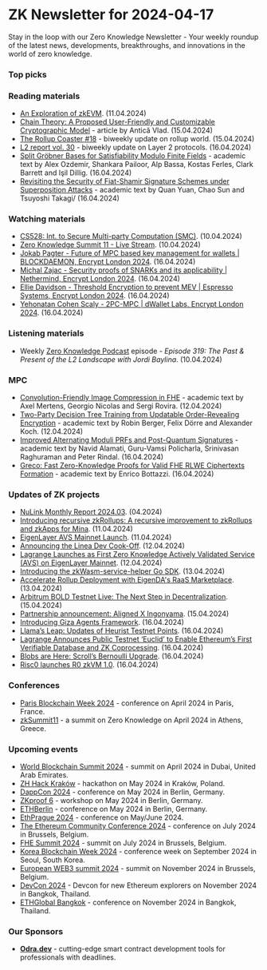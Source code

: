 # ZK Newsletter for 2024-04-17
Stay in the loop with our Zero Knowledge Newsletter - Your weekly roundup of the latest news, developments, breakthroughs, and innovations in the world of zero knowledge.

### Top picks

### Reading materials 
* [An Exploration of zkEVM](https://medium.com/@chaisomsri96/an-exploration-of-zkevm-7ef744849866). (11.04.2024)
* [Chain Theory: A Proposed User-Friendly and Customizable Cryptographic Model](https://hackernoon.com/chain-theory-a-proposed-user-friendly-and-customizable-cryptographic-model) - article by Antică Vlad. (15.04.2024)
* [The Rollup Coaster #18](https://taiko.mirror.xyz/64ZjsI5mGqYrMXDdhbOa67FncRPXOQaU1R6lRrHeTmQ) - biweekly update on rollup world. (15.04.2024)
* [L2 report vol. 30](https://medium.com/paradigm-research/l2-report-vol-30-78c4d8f96557) - biweekly update on Layer 2 protocols. (16.04.2024)
* [Split Gröbner Bases for Satisfiability Modulo Finite Fields](https://eprint.iacr.org/2024/572.pdf) - academic text by Alex Ozdemir, Shankara Pailoor, Alp Bassa, Kostas Ferles, Clark Barrett and Işil Dillig. (16.04.2024)
* [Revisiting the Security of Fiat-Shamir Signature Schemes under Superposition Attacks](https://eprint.iacr.org/2024/590.pdf) - academic text by Quan Yuan, Chao Sun and Tsuyoshi Takagi/ (16.04.2024)

### Watching materials
* [CS528: Int. to Secure Multi-party Computation (SMC)](https://www.youtube.com/watch?v=Ywjm52Bcgmg). (10.04.2024)
* [Zero Knowledge Summit 11 - Live Stream](https://www.youtube.com/watch?v=ZcqgXPFIwsE). (10.04.2024)
* [Jokab Pagter - Future of MPC based key management for wallets | BLOCKDAEMON, Encrypt London 2024](https://www.youtube.com/watch?v=JCvFFm1X9PA). (16.04.2024)
* [Michal Zajac - Security proofs of SNARKs and its applicability | Nethermind, Encrypt London 2024](https://www.youtube.com/watch?v=1peaT8j9CGU). (16.04.2024)
* [Ellie Davidson - Threshold Encryption to prevent MEV | Espresso Systems, Encrypt London 2024](https://www.youtube.com/watch?v=YA9DL4644Ck). (16.04.2024)
* [Yehonatan Cohen Scaly - 2PC-MPC | dWallet Labs, Encrypt London 2024](https://www.youtube.com/watch?v=52NNMEh25zI). (16.04.2024)

### Listening materials
* Weekly [Zero Knowledge Podcast](https://zeroknowledge.fm/319-2/) episode - *Episode 319: The Past & Present of the L2 Landscape with Jordi Baylina*. (10.04.2024) 

### MPC
* [Convolution-Friendly Image Compression in FHE](https://eprint.iacr.org/2024/559.pdf) - academic text by Axel Mertens, Georgio Nicolas and Sergi Rovira. (12.04.2024)
* [Two-Party Decision Tree Training from Updatable Order-Revealing Encryption](https://eprint.iacr.org/2024/560.pdf) - academic text by Robin Berger, Felix Dörre and Alexander Koch. (12.04.2024)
* [Improved Alternating Moduli PRFs and Post-Quantum Signatures](https://eprint.iacr.org/2024/582.pdf) - academic text by Navid Alamati, Guru-Vamsi Policharla, Srinivasan Raghuraman and Peter Rindal. (16.04.2024)
* [Greco: Fast Zero-Knowledge Proofs for Valid FHE RLWE Ciphertexts Formation](https://eprint.iacr.org/2024/594.pdf) - academic text by Enrico Bottazzi. (16.04.2024)

### Updates of ZK projects
* [NuLink Monthly Report 2024.03](https://www.nulink.org/blog-posts/nulink-monthly-report-2024-03). (04.2024)
* [Introducing recursive zkRollups: A recursive improvement to zkRollups and zkApps for Mina](https://minaprotocol.com/blog/recursive-zkrollups-hazook). (11.04.2024)
* [EigenLayer AVS Mainnet Launch](https://www.blog.eigenlayer.xyz/avs-launch/). (11.04.2024)
* [Announcing the Linea Dev Cook-Off](https://linea.mirror.xyz/3wAKWobZ_FtWyfWyrxr-yMAvY2-G9gewfo5mYDfMcNA). (12.04.2024)
* [Lagrange Launches as First Zero Knowledge Actively Validated Service (AVS) on EigenLayer Mainnet](https://medium.com/@lagrangelabs/lagrange-launches-as-first-zero-knowledge-actively-validated-service-avs-on-eigenlayer-mainnet-7e4dfe1ecb13). (12.04.2024)
* [Introducing the zkWasm-service-helper Go SDK](https://medium.com/zkcross/introducing-the-zkwasm-service-helper-go-sdk-55a78938b7c1). (13.04.2024)
* [Accelerate Rollup Deployment with EigenDA's RaaS Marketplace](https://www.blog.eigenlayer.xyz/accelerate-rollup-deployment-with-eigendas-raas-marketplace/). (13.04.2024)
* [Arbitrum BOLD Testnet Live: The Next Step in Decentralization](https://medium.com/offchainlabs/arbitrum-bold-testnet-live-the-next-step-in-decentralization-2a6cd39e9bba).(15.04.2024)
* [Partnership announcement: Aligned X Ingonyama](https://medium.com/@ingonyama/partnership-announcement-aligned-x-ingonyama-36c9c4686954). (15.04.2024)
* [Introducing Giza Agents Framework](https://www.gizatech.xyz/collection/introducing-giza-agents-framework). (16.04.2024)
* [Llama’s Leap: Updates of Heurist Testnet Points](https://heuristai.medium.com/llamas-leap-updates-of-heurist-testnet-points-61d4508d8fc8). (16.04.2024)
* [Lagrange Announces Public Testnet ‘Euclid’ to Enable Ethereum’s First Verifiable Database and ZK Coprocessing](https://medium.com/@lagrangelabs/announcing-testnet-euclid-ethereum-s-first-verifiable-database-and-zk-coprocessor-cc4a5595365c). (16.04.2024)
* [Blobs are Here: Scroll’s Bernoulli Upgrade](https://scroll.io/blog/blobs-are-here-scrolls-bernoulli-upgrade). (16.04.2024)
* [Risc0 launches R0 zkVM 1.0](https://twitter.com/RiscZero/status/1780321429361500649). (16.04.2024)

### Conferences
* [Paris Blockchain Week 2024](https://www.parisblockchainweek.com/) - conference on April 2024 in Paris, France.
* [zkSummit11](https://www.zksummit.com/) - a summit on Zero Knowledge on April 2024 in Athens, Greece. 

### Upcoming events
* [World Blockchain Summit 2024](https://www.worldblockchainsummit.com/dxb-apr-24) - summit on April 2024 in Dubai, United Arab Emirates.
* [ZH Hack Kraków](https://www.zkkrakow.com/) - hackathon on May 2024 in Kraków, Poland.
* [DappCon 2024](https://www.dappcon.io/) - conference on May 2024 in Berlin, Germany. 
* [ZKproof 6](https://zkproof.org/events/zkproof-6-berlin/) - workshop on May 2024 in Berlin, Germany. 
* [ETHBerlin](https://ethberlin.org/) - conference on May 2024 in Berlin, Germany.
* [EthPrague 2024](https://ethprague.com/) - conference on May/June 2024.
* [The Ethereum Community Conference 2024](https://ethcc.io/) - conference on July 2024 in Brussels, Belgium. 
* [FHE Summit 2024](https://twitter.com/FHEOnchain/status/1777666116455911823/photo/1/) - summit on July 2024 in Brussels, Belgium. 
* [Korea Blockchain Week 2024](https://koreablockchainweek.com/) - conference week on September 2024 in Seoul, South Korea.
* [European WEB3 summit 2024](https://www.web3eurosummit.eu/) - summit on November 2024 in Brussels, Belgium.
* [DevCon 2024](https://devcon.org/) - Devcon for new Ethereum explorers on November 2024 in Bangkok, Thailand.
* [ETHGlobal Bangkok](https://ethglobal.com/events/bangkok) - conference on November 2024 in Bangkok, Thailand. 

### Our Sponsors
* **[Odra.dev](https://odra.dev)** - cutting-edge smart contract development tools for professionals with deadlines.
